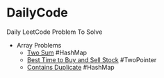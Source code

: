 # DailyCode

Daily LeetCode Problem To Solve

- Array Problems
  - [Two Sum](https://leetcode.com/problems/two-sum/) #HashMap
  - [Best Time to Buy and Sell Stock](https://leetcode.com/problems/best-time-to-buy-and-sell-stock/) #TwoPointer
  - [Contains Duplicate](https://leetcode.com/problems/contains-duplicate/) #HashMap
